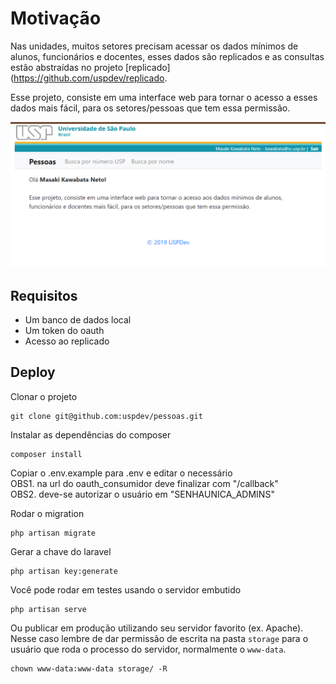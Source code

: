 # Motivação

Nas unidades, muitos setores precisam acessar os dados mínimos de alunos, funcionários e docentes,
esses dados são replicados e as consultas estão abstraídas no projeto [replicado](https://github.com/uspdev/replicado. 

Esse projeto, consiste em uma interface web para tornar o acesso a esses dados mais fácil, para os setores/pessoas que tem essa permissão.

![Home screen](docs/home_screen.png)


## Requisitos

* Um banco de dados local 
* Um token do oauth
* Acesso ao replicado

## Deploy

Clonar o projeto

    git clone git@github.com:uspdev/pessoas.git

Instalar as dependências do composer

    composer install
    
Copiar o .env.example para .env e editar o necessário\
OBS1. na url do oauth_consumidor deve finalizar com "/callback"\
OBS2. deve-se autorizar o usuário em "SENHAUNICA_ADMINS"

Rodar o migration

    php artisan migrate

Gerar a chave do laravel

    php artisan key:generate

Você pode rodar em testes usando o servidor embutido

    php artisan serve

Ou publicar em produção utilizando seu servidor favorito (ex. Apache). Nesse caso lembre de dar permissão de escrita na pasta ```storage``` para o usuário que roda o processo do servidor, normalmente o ```www-data```.

    chown www-data:www-data storage/ -R